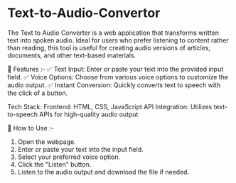 # Text-to-Audio-Convertor
The Text to Audio Converter is a web application that transforms written text into spoken audio. Ideal for users who prefer listening to content rather than reading, this tool is useful for creating audio versions of articles, documents, and other text-based materials.

🎯 Features :- 
  ✅ Text Input: Enter or paste your text into the provided input field.
  ✅ Voice Options: Choose from various voice options to customize the audio output.
  ✅ Instant Conversion: Quickly converts text to speech with the click of a button.


Tech Stack:
 Frontend: HTML, CSS, JavaScript
 API Integration: Utilizes text-to-speech APIs for high-quality audio output

🚀 How to Use :-
 1. Open the webpage.
 2. Enter or paste your text into the input field.
 3. Select your preferred voice option.
 4. Click the "Listen" button.
 5. Listen to the audio output and download the file if needed.
